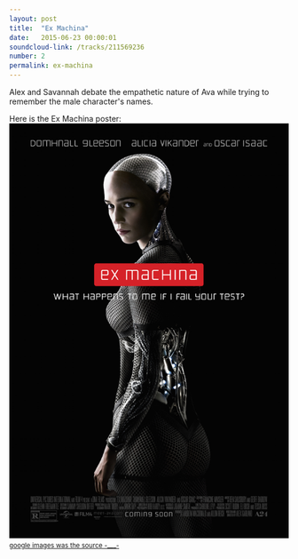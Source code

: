 ```yaml
---
layout: post
title:  "Ex Machina"
date:   2015-06-23 00:00:01
soundcloud-link: /tracks/211569236
number: 2
permalink: ex-machina
---
```


Alex and Savannah debate the empathetic nature of Ava while trying to remember the male character's names.

Here is the Ex Machina poster:
<img src="img/02/ex-machina-poster.jpg">
<small><a href="http://google.com">google images was the source -___-</a></small>